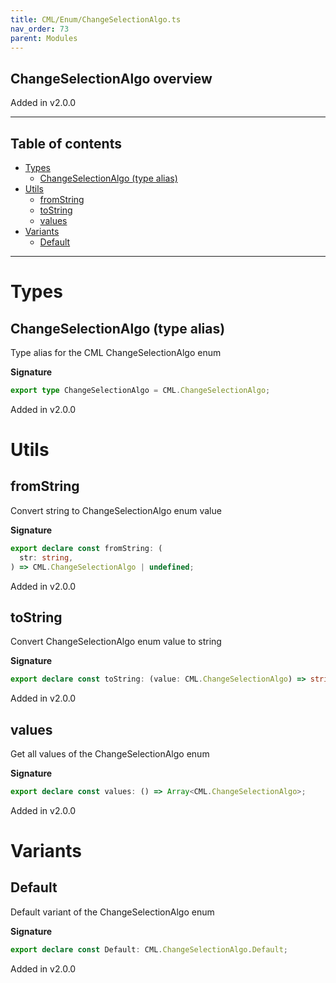 ```yaml
---
title: CML/Enum/ChangeSelectionAlgo.ts
nav_order: 73
parent: Modules
---
```


## ChangeSelectionAlgo overview

Added in v2.0.0

---

<h2 class="text-delta">Table of contents</h2>

- [Types](#types)
  - [ChangeSelectionAlgo (type alias)](#changeselectionalgo-type-alias)
- [Utils](#utils)
  - [fromString](#fromstring)
  - [toString](#tostring)
  - [values](#values)
- [Variants](#variants)
  - [Default](#default)

---

# Types

## ChangeSelectionAlgo (type alias)

Type alias for the CML ChangeSelectionAlgo enum

**Signature**

```ts
export type ChangeSelectionAlgo = CML.ChangeSelectionAlgo;
```

Added in v2.0.0

# Utils

## fromString

Convert string to ChangeSelectionAlgo enum value

**Signature**

```ts
export declare const fromString: (
  str: string,
) => CML.ChangeSelectionAlgo | undefined;
```

Added in v2.0.0

## toString

Convert ChangeSelectionAlgo enum value to string

**Signature**

```ts
export declare const toString: (value: CML.ChangeSelectionAlgo) => string;
```

Added in v2.0.0

## values

Get all values of the ChangeSelectionAlgo enum

**Signature**

```ts
export declare const values: () => Array<CML.ChangeSelectionAlgo>;
```

Added in v2.0.0

# Variants

## Default

Default variant of the ChangeSelectionAlgo enum

**Signature**

```ts
export declare const Default: CML.ChangeSelectionAlgo.Default;
```

Added in v2.0.0
